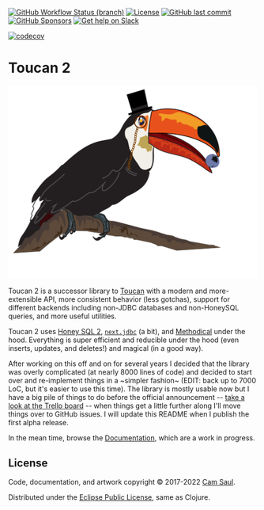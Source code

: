 [![GitHub Workflow Status (branch)](https://img.shields.io/github/workflow/status/camsaul/toucan2/Tests/master?style=for-the-badge)](https://github.com/camsaul/toucan2/actions/workflows/config.yml)
[![License](https://img.shields.io/badge/license-Eclipse%20Public%20License-blue.svg?style=for-the-badge)](https://raw.githubusercontent.com/camsaul/toucan2/master/LICENSE)
[![GitHub last commit](https://img.shields.io/github/last-commit/camsaul/toucan2?style=for-the-badge)](https://github.com/camsaul/toucan2/commits/)
[![GitHub Sponsors](https://img.shields.io/github/sponsors/camsaul?style=for-the-badge)](https://github.com/sponsors/camsaul)
[![Get help on Slack](http://img.shields.io/badge/slack-clojurians%20%23toucan-4A154B?logo=slack&style=for-the-badge)](https://clojurians.slack.com/channels/toucan)

<!-- [![cljdoc badge](https://cljdoc.org/badge/com.camsaul/toucan2)](https://cljdoc.org/d/com.camsaul/toucan2/CURRENT) -->
<!-- [![Downloads](https://versions.deps.co/camsaul/toucan2/downloads.svg)](https://versions.deps.co/camsaul/toucan2) -->
<!-- [![Dependencies Status](https://versions.deps.co/camsaul/toucan2/status.svg)](https://versions.deps.co/camsaul/toucan2) -->
<!-- [![Clojars Project](https://clojars.org/com.camsaul/toucan2/latest-version.svg)](https://clojars.org/com.camsaul/toucan2) -->

[![codecov](https://codecov.io/gh/camsaul/toucan2/branch/master/graph/badge.svg?token=gpq2jMRVzI)](https://codecov.io/gh/camsaul/toucan2)

# Toucan 2

![Toucan 2](https://github.com/camsaul/toucan2/blob/master/assets/toucan2.png)

Toucan 2 is a successor library to [Toucan](https://github.com/metabase/toucan) with a modern and more-extensible API,
more consistent behavior (less gotchas), support for different backends including non-JDBC databases and non-HoneySQL queries, and more useful utilities.

Toucan 2 uses [Honey SQL 2](https://github.com/seancorfield/honeysql), [`next.jdbc`](https://github.com/seancorfield/next-jdbc) (a bit), and [Methodical](https://github.com/camsaul/methodical) under the hood. Everything is super efficient and reducible under the hood (even inserts, updates, and deletes!) and magical (in a good way).

After working on this off and on for several years I decided that the library was overly complicated (at nearly 8000
lines of code) and decided to start over and re-implement things in a ~simpler fashion~ (EDIT: back up to 7000 LoC, but it's easier to use this time). The library is mostly usable now but I have a big pile of things to do before the official announcement -- [take a look at the Trello board](https://trello.com/b/DFx8rVa8/toucan-2-todo) -- when things get a little further along I'll move things over to GitHub issues. I will update this README when I publish the
first alpha release.

In the mean time, browse the [Documentation](docs/), which are a work in progress.

## License

Code, documentation, and artwork copyright © 2017-2022 [Cam Saul](https://camsaul.com).

Distributed under the [Eclipse Public License](https://raw.githubusercontent.com/camsaul/toucan2/master/LICENSE),
same as Clojure.
